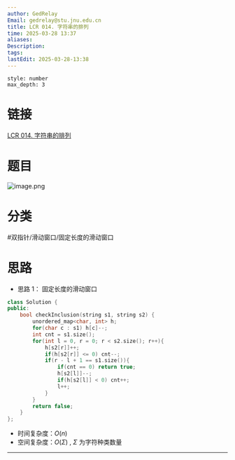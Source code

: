 ```yaml
---
author: GedRelay
Email: gedrelay@stu.jnu.edu.cn
title: LCR 014. 字符串的排列
time: 2025-03-28 13:37
aliases: 
Description: 
tags: 
lastEdit: 2025-03-28-13:38
---
```


```toc
style: number
max_depth: 3
```

# 链接
[LCR 014. 字符串的排列](https://leetcode.cn/problems/MPnaiL/) 

# 题目
![image.png](https://ged-pic-bed.oss-cn-guangzhou.aliyuncs.com/img/202503281337153.png)


# 分类
#双指针/滑动窗口/固定长度的滑动窗口 

# 思路
- 思路 1：
固定长度的滑动窗口

```cpp
class Solution {
public:
    bool checkInclusion(string s1, string s2) {
        unordered_map<char, int> h;
        for(char c : s1) h[c]--;
        int cnt = s1.size();
        for(int l = 0, r = 0; r < s2.size(); r++){
            h[s2[r]]++;
            if(h[s2[r]] <= 0) cnt--;
            if(r - l + 1 == s1.size()){
                if(cnt == 0) return true;
                h[s2[l]]--;
                if(h[s2[l]] < 0) cnt++;
                l++;
            }
        }
        return false;
    }
};
```


- 时间复杂度：${O\left( n \right)  }$ 
- 空间复杂度：${O\left( \Sigma  \right)  }$ , ${\Sigma  }$ 为字符种类数量


---

